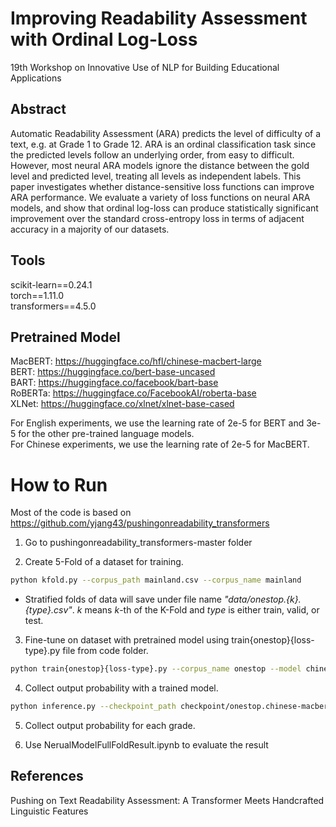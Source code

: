 # Improving Readability Assessment with Ordinal Log-Loss
19th Workshop on Innovative Use of NLP for Building Educational Applications

## Abstract
Automatic Readability Assessment (ARA) predicts the level of difficulty of a text, e.g. at Grade 1 to Grade 12. ARA is an ordinal classification task since the predicted levels follow an underlying order, from easy to difficult. However, most neural ARA models ignore the distance between the gold level and predicted level, treating all levels as independent labels. This paper investigates whether distance-sensitive loss functions can improve ARA performance. We evaluate a variety of loss functions on neural ARA models, and show that ordinal log-loss can produce statistically significant improvement over the standard cross-entropy loss in terms of adjacent accuracy in a majority of our datasets.

## Tools
scikit-learn==0.24.1<br>
torch==1.11.0<br>
transformers==4.5.0<br>

## Pretrained Model
MacBERT: https://huggingface.co/hfl/chinese-macbert-large<br>
BERT: https://huggingface.co/bert-base-uncased<br>
BART: https://huggingface.co/facebook/bart-base<br>
RoBERTa: https://huggingface.co/FacebookAI/roberta-base<br>
XLNet: https://huggingface.co/xlnet/xlnet-base-cased<br>

For English experiments, we use the learning rate of 2e-5 for BERT and 3e-5 for the other pre-trained language models.<br>
For Chinese experiments, we use the learning rate of 2e-5 for MacBERT.

# How to Run
Most of the code is based on https://github.com/yjang43/pushingonreadability_transformers

1. Go to pushingonreadability_transformers-master folder

2. Create 5-Fold of a dataset for training.
```bash
python kfold.py --corpus_path mainland.csv --corpus_name mainland
```
- Stratified folds of data will save under file name _"data/onestop.{k}.{type}.csv"_.
_k_ means _k_-th of the K-Fold and _type_ is either train, valid, or test.


3. Fine-tune on dataset with pretrained model using train{onestop}{loss-type}.py file from code folder.
```bash
python train{onestop}{loss-type}.py --corpus_name onestop --model chinese-macbert-large --learning_rate 2e-5
```

4. Collect output probability with a trained model.

```bash
python inference.py --checkpoint_path checkpoint/onestop.chinese-macbert-large.0.14 --data_path data/onestop.0.test.csv
```

5. Collect output probability for each grade.

6. Use NerualModelFullFoldResult.ipynb to evaluate the result

## References
Pushing on Text Readability Assessment: A Transformer Meets Handcrafted Linguistic Features<br>
